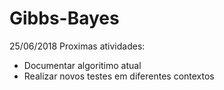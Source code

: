 # Gibbs-Bayes

25/06/2018
Proximas atividades:
  - Documentar algoritimo atual
  - Realizar novos testes em diferentes contextos
  

